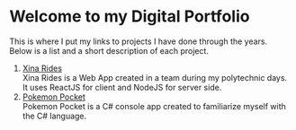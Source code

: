 # Welcome to my Digital Portfolio

This is where I put my links to projects I have done through the years.  
Below is a list and a short description of each project.

1. [Xina Rides](https://github.com/how-to-commit/xina-rides)  
Xina Rides is a Web App created in a team during my polytechnic days. It uses ReactJS for client and NodeJS for server side.  
2. [Pokemon Pocket](https://github.com/Theduzh/PokemonPocket)   
Pokemon Pocket is a C# console app created to familiarize myself with the C# language.
